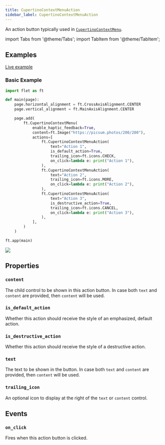 ```yaml
---
title: CupertinoContextMenuAction
sidebar_label: CupertinoContextMenuAction
---
```


An action button typically used in [`CupertinoContextMenu`](/docs/controls/cupertinocontextmenu).

import Tabs from '@theme/Tabs';
import TabItem from '@theme/TabItem';

## Examples

[Live example](https://flet-controls-gallery.fly.dev/dialogs/cupertinocontextmenu)

### Basic Example

<Tabs groupId="language">
  <TabItem value="python" label="Python" default>

```python
import flet as ft

def main(page):
    page.horizontal_alignment = ft.CrossAxisAlignment.CENTER
    page.vertical_alignment = ft.MainAxisAlignment.CENTER

    page.add(
        ft.CupertinoContextMenu(
            enable_haptic_feedback=True,
            content=ft.Image("https://picsum.photos/200/200"),
            actions=[
                ft.CupertinoContextMenuAction(
                    text="Action 1",
                    is_default_action=True,
                    trailing_icon=ft.icons.CHECK,
                    on_click=lambda e: print("Action 1"),
                ),
                ft.CupertinoContextMenuAction(
                    text="Action 2",
                    trailing_icon=ft.icons.MORE,
                    on_click=lambda e: print("Action 2"),
                ),
                ft.CupertinoContextMenuAction(
                    text="Action 3",
                    is_destructive_action=True,
                    trailing_icon=ft.icons.CANCEL,
                    on_click=lambda e: print("Action 3"),
                ),
            ],
        )
    )

ft.app(main)
```

  </TabItem>
</Tabs>

<img src="/img/docs/controls/cupertino-context-menu/basic-cupertino-context-menu.gif" className="screenshot-40"/>

## Properties

### `content`

The child control to be shown in this action button. In case both `text` and `content` are provided, then `content` will be used.

### `is_default_action`

Whether this action should receive the style of an emphasized, default action.

### `is_destructive_action`

Whether this action should receive the style of a destructive action.

### `text`

The text to be shown in the button. In case both `text` and `content` are provided, then `content` will be used.

### `trailing_icon`

An optional icon to display at the right of the `text` or `content` control. 

## Events

### `on_click`

Fires when this action button is clicked.